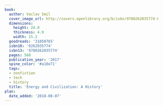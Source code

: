 ```yaml
---
book:
  author: Vaclav Smil
  cover_image_url: http://covers.openlibrary.org/b/isbn/9780262035774-L.jpg
  dimensions:
    height: 24.0
    thickness: 4.0
    width: 15.2
  goodreads: '31850765'
  isbn10: '0262035774'
  isbn13: '9780262035774'
  pages: 568
  publication_year: '2017'
  spine_color: '#a18e71'
  tags:
  - nonfiction
  - tech
  - history
  title: 'Energy and Civilization: A History'
plan:
  date_added: '2018-08-07'
---
```

